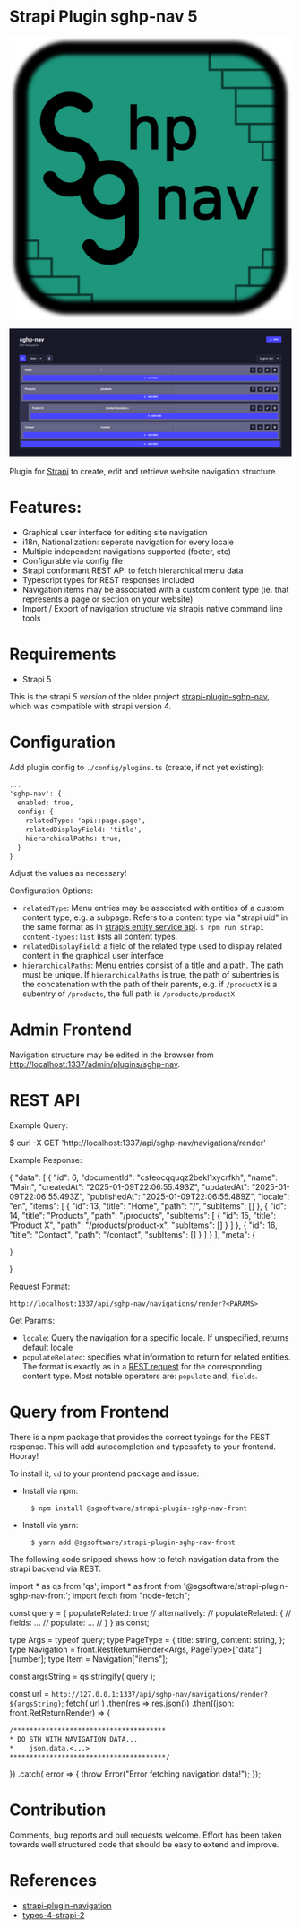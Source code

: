 # Strapi Plugin sghp-nav 5

![logo](./doc/logo.png)

![screenshot of graphical user interface](./doc/screenshot.png)

Plugin for [Strapi](https://strapi.io/) to create, edit and retrieve website navigation structure.

# Features:

- Graphical user interface for editing site navigation
- i18n, Nationalization: seperate navigation for every locale
- Multiple independent navigations supported (footer, etc)
- Configurable via config file
- Strapi conformant REST API to fetch hierarchical menu data
- Typescript types for REST responses included
- Navigation items may be associated with a custom content type (ie. that represents a page or section on your website)
- Import / Export of navigation structure via strapis native command line tools

# Requirements

- Strapi 5

This is the strapi *5 version* of the older project [strapi-plugin-sghp-nav](https://github.com/EsGeh/strapi-plugin-sghp-nav), which was compatible with strapi version 4.

# Configuration

Add plugin config to `./config/plugins.ts` (create, if not yet existing):

    ...
    'sghp-nav': {
      enabled: true,
      config: {
        relatedType: 'api::page.page',
        relatedDisplayField: 'title',
        hierarchicalPaths: true,
      }
    }

Adjust the values as necessary!

Configuration Options:

- `relatedType`: Menu entries may be associated with entities of a custom content type, e.g. a subpage. Refers to a content type via "strapi uid" in the same format as in [strapis entity service api](https://docs.strapi.io/dev-docs/api/entity-service). `$ npm run strapi content-types:list` lists all content types.
- `relatedDisplayField`: a field of the related type used to display related content in the graphical user interface
- `hierarchicalPaths`: Menu entries consist of a title and a path. The path must be unique. If `hierarchicalPaths` is true, the path of subentries is the concatenation with the path of their parents, e.g. if `/productX` is a subentry of `/products`, the full path is `/products/productX`

# Admin Frontend

Navigation structure may be edited in the browser from <http://localhost:1337/admin/plugins/sghp-nav>.

# REST API

Example Query:

  $ curl -X GET 'http://localhost:1337/api/sghp-nav/navigations/render'

Example Response:

  {
    "data": [
      {
        "id": 6,
        "documentId": "csfeocqquqz2bekl1xycrfkh",
        "name": "Main",
        "createdAt": "2025-01-09T22:06:55.493Z",
        "updatedAt": "2025-01-09T22:06:55.493Z",
        "publishedAt": "2025-01-09T22:06:55.489Z",
        "locale": "en",
        "items": [
          {
            "id": 13,
            "title": "Home",
            "path": "/",
            "subItems": []
          },
          {
            "id": 14,
            "title": "Products",
            "path": "/products",
            "subItems": [
              {
                "id": 15,
                "title": "Product X",
                "path": "/products/product-x",
                "subItems": []
              }
            ]
          },
          {
            "id": 16,
            "title": "Contact",
            "path": "/contact",
            "subItems": []
          }
        ]
      }
    ],
    "meta": {

    }
  }

Request Format:

    http://localhost:1337/api/sghp-nav/navigations/render?<PARAMS>

Get Params:

- `locale`: Query the navigation for a specific locale. If unspecified, returns default locale
- `populateRelated`: specifies what information to return for related entities. The format is exactly as in a [REST request](https://docs.strapi.io/dev-docs/api/rest/parameters) for the corresponding content type. Most notable operators are: `populate` and, `fields`.

# Query from Frontend

There is a npm package that provides the correct typings for the REST response.
This will add autocompletion and typesafety to your frontend. Hooray!

To install it, `cd` to your prontend package and issue:

- Install via npm:

        $ npm install @sgsoftware/strapi-plugin-sghp-nav-front

- Install via yarn:

        $ yarn add @sgsoftware/strapi-plugin-sghp-nav-front

The following code snipped shows how to fetch navigation data from the strapi backend via REST.

  import * as qs from 'qs';
  import * as front from '@sgsoftware/strapi-plugin-sghp-nav-front';
  import fetch from "node-fetch";

  const query = {
  	populateRelated: true
    // alternatively:
    //   populateRelated: {
    //      fields: ...
    //      populate: ...
    //   }
  } as const;
  
  type Args = typeof query;
  type PageType = {
    title: string,
    content: string,
  };
  type Navigation = front.RestReturnRender<Args, PageType>["data"][number];
  type Item = Navigation["items"];
  
  const argsString = qs.stringify( query );
  
  const url = `http://127.0.0.1:1337/api/sghp-nav/navigations/render?${argsString}`;
  fetch( url )
  .then(res => res.json())
  .then((json: front.RetReturnRender<Args>) => {

    /**************************************
    * DO STH WITH NAVIGATION DATA...
    *    json.data.<...>
    ***************************************/

  })
  .catch( error => {
    throw Error("Error fetching navigation data!");
  });


# Contribution

Comments, bug reports and pull requests welcome.
Effort has been taken towards well structured code that should be easy to extend and improve.

# References

- [strapi-plugin-navigation](https://github.com/VirtusLab-Open-Source/strapi-plugin-navigation)
- [types-4-strapi-2](https://github.com/Oak-Digital/types-4-strapi-2) 
